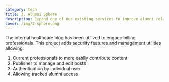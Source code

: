 ```yaml
---
category: tech
title: 3. Alumni Sphere
description: Expand one of our existing services to improve alumni relationships.
cover: /img/2-sphere.png
---
```

The internal healthcare blog has been utilized to engage billing professionals. This project adds security features and management utilities allowing:

1. Current professionals to more easily contribute content 
2. Publisher to manage and edit posts
3. Authentication by individual user
4. Allowing tracked alumni access